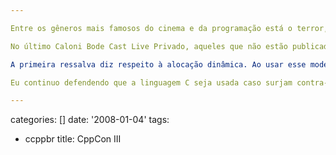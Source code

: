 ```yaml
---

Entre os gêneros mais famosos do cinema e da programação está o terror, esse estado mental que se caracteriza pelo medo ou pela aversão a uma situação que envolve a perda de controle. Nesse quesito se encaixam as novas corrotinas que serão adotadas pelo padrão C++.

No último Caloni Bode Cast Live Privado, aqueles que não estão publicados no YouTube, conversei com um amigo por mais uma vez (já perdi a conta quantas foram) sobre a famigerada implementação, mas acho que dessa vez detectei melhor o que torna essa nova biblioteca de C++ tão repugnante para os amantes de boas soluções de engenharia e do padrão da linguagem.

A primeira ressalva diz respeito à alocação dinâmica. Ao usar esse modelo de rotinas cooperativas o programador é obrigado a alocar espaço para o estado dinamicamente, o que fere duas premissas da linguagem: o controle absoluto do modelo de execução para o programador e a certeza que ele irá apenas pagar em performance o que ele usar. Se os fãs da linguagem fossem religiosos, eles diriam agora que esta não foi uma decisão muito cristã do comitê.

Eu continuo defendendo que a linguagem C seja usada caso surjam contra-indicações na prática da STL.

---
```

categories: []
date: '2008-01-04'
tags:
- ccppbr
title: CppCon III
